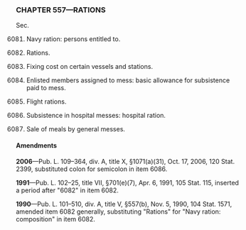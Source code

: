 ### **CHAPTER 557—RATIONS** ###

Sec.

6081. Navy ration: persons entitled to.

6082. Rations.

6083. Fixing cost on certain vessels and stations.

6084. Enlisted members assigned to mess: basic allowance for subsistence paid to mess.

6085. Flight rations.

6086. Subsistence in hospital messes: hospital ration.

6087. Sale of meals by general messes.

#### Amendments ####

**2006**—Pub. L. 109–364, div. A, title X, §1071(a)(31), Oct. 17, 2006, 120 Stat. 2399, substituted colon for semicolon in item 6086.

**1991**—Pub. L. 102–25, title VII, §701(e)(7), Apr. 6, 1991, 105 Stat. 115, inserted a period after "6082" in item 6082.

**1990**—Pub. L. 101–510, div. A, title V, §557(b), Nov. 5, 1990, 104 Stat. 1571, amended item 6082 generally, substituting "Rations" for "Navy ration: composition" in item 6082.